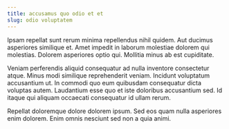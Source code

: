 ```yaml
---
title: accusamus quo odio et et
slug: odio voluptatem
---
```


Ipsam repellat sunt rerum minima repellendus nihil quidem. Aut ducimus asperiores similique et. Amet impedit in laborum molestiae dolorem qui molestias. Dolorem asperiores optio qui. Mollitia minus ab est cupiditate.

Veniam perferendis aliquid consequatur ad nulla inventore consectetur atque. Minus modi similique reprehenderit veniam. Incidunt voluptatum accusantium ut. In commodi quo eum quibusdam consequatur dicta voluptas autem. Laudantium esse quo et iste doloribus accusantium sed. Id itaque qui aliquam occaecati consequatur id ullam rerum.

Repellat doloremque dolore dolorem ipsum. Sed eos quam nulla asperiores enim dolorem. Enim omnis nesciunt sed non a quia animi.
